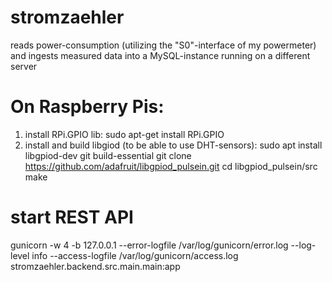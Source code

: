 # stromzaehler

reads power-consumption (utilizing the "S0"-interface of my powermeter) and ingests measured data into a MySQL-instance running on a different server

# On Raspberry Pis:
1) install RPi.GPIO lib:
   sudo apt-get install RPi.GPIO
2) install and build libgiod (to be able to use DHT-sensors):
   sudo apt install libgpiod-dev git build-essential
   git clone https://github.com/adafruit/libgpiod_pulsein.git
   cd libgpiod_pulsein/src
   make

# start REST API
gunicorn -w 4 -b 127.0.0.1 --error-logfile /var/log/gunicorn/error.log --log-level info --access-logfile /var/log/gunicorn/access.log stromzaehler.backend.src.main.main:app